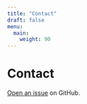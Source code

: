 ```yaml
---
title: "Contact"
draft: false
menu:
  main:
    weight: 90
---
```


# Contact

[Open an issue](https://github.com/anniewangre/hugo-mock-landing-page-autodeployed/issues/new) on GitHub.
